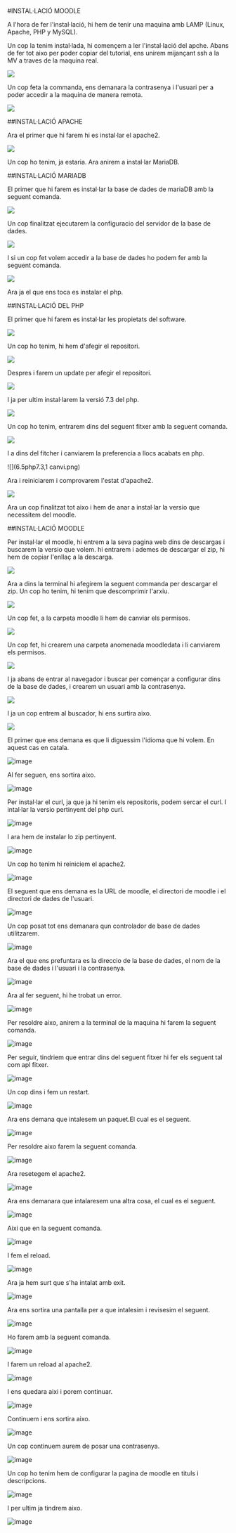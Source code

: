 #INSTAL·LACIÓ MOODLE

A l'hora de fer l'instal·lació, hi hem de tenir una maquina amb LAMP (Linux, Apache, PHP y MySQL).

Un cop la tenim instal·lada, hi començem a ler l'instal·lació del apche. 
Abans de fer tot aixo per poder copiar del tutorial, ens unirem mijançant ssh a la MV a traves de la maquina real.

![](1uniossh.png)

Un cop feta la commanda, ens demanara la contrasenya i l'usuari per a poder accedir a la maquina de manera remota.

![](2queensdemana.png)

##INSTAL·LACIÓ APACHE

Ara el primer que hi farem hi es instal·lar el apache2.

![](3installapache.png)

Un cop ho tenim, ja estaria. Ara anirem a instal·lar MariaDB.

##INSTAL·LACIÓ MARIADB

El primer que hi farem es instal·lar la base de dades de mariaDB amb la seguent comanda.

![](4mariaDB.png)

Un cop finalitzat ejecutarem la configuracio del servidor de la base de dades.

![](5..securinstall.png)

I si un cop fet volem accedir a la base de dades ho podem fer amb la seguent comanda.

![](5.mariaDB.png)

Ara ja el que ens toca es instalar el php.

##INSTAL·LACIÓ DEL PHP

El primer que hi farem es instal·lar les propietats del software.

![](6php.png)

Un cop ho tenim, hi hem d'afegir el repositori.

![](6.1php7.3,1.png)

Despres i farem un update per afegir el repositori.

![](6.2php7.3,1.png)

I ja per ultim instal·larem la versió 7.3 del php.

![](6.3php7.3,1.png)

Un cop ho tenim, entrarem dins del seguent fitxer amb la seguent comanda.

![](6.4php7.3,1pref.png)

I a dins del fitcher i canviarem la preferencia a llocs acabats en php.

![](6.5php7.3,1 canvi.png)

Ara i reiniciarem i comprovarem l'estat d'apache2.

![](6.6php7.3,1restar.png)

Ara un cop finalitzat tot aixo i hem de anar a instal·lar la versio que necessitem del moodle.

##INSTAL·LACIÓ MOODLE

Per instal·lar el moodle, hi entrem a la seva pagina web dins de descargas i buscarem la versio que volem. hi entrarem i ademes de descargar el zip,
hi hem de copiar l'enllaç a la descarga.

![](7copiaenllaçDescarga.png)

Ara a dins la terminal hi afegirem la seguent commanda per descargar el zip.
Un cop ho tenim, hi tenim que descomprimir l'arxiu.

![](9descomprimirhtml.png)

Un cop fet, a la carpeta moodle li hem de canviar els permisos.

![](10canvipermisos)

Un cop fet, hi crearem una carpeta anomenada moodledata i li canviarem els permisos.

![](11crearmoodledata.png)

I ja abans de entrar al navegador i buscar per començar a configurar dins de la base de dades, i crearem un usuari amb la contrasenya.

![](12crearusuersialtres)

I ja un cop entrem al buscador, hi ens surtira aixo.

![](13començarconfiguracio.png)

El primer que ens demana es que li diguessim l'idioma que hi volem. En aquest cas en catala.

![image](https://user-images.githubusercontent.com/114162286/205091469-1cc10155-a2f9-4b7c-a919-dc3efa530918.png)

Al fer seguen, ens sortira aixo.

![image](https://user-images.githubusercontent.com/114162286/205093338-26638d4d-600b-4bc8-a936-dec8b5e22182.png)

Per instal·lar el curl, ja que ja hi tenim els repositoris, podem sercar el curl. I intal·lar la versio pertinyent del php curl.

![image](https://user-images.githubusercontent.com/114162286/205093179-36098097-83d1-4ee1-9727-3f378f9da98c.png)

I ara hem de instalar lo zip pertinyent.

![image](https://user-images.githubusercontent.com/114162286/205094084-97e9650f-a349-4aa4-94f0-6b766d6d7428.png)

Un cop ho tenim hi reiniciem el apache2.

![image](https://user-images.githubusercontent.com/114162286/205094522-7b303033-ba84-434f-adee-11ec9faee0cc.png)

El seguent que ens demana es la URL de moodle, el directori de moodle i el directori de dades de l'usuari.

![image](https://user-images.githubusercontent.com/114162286/205095422-fe5f4800-191d-4544-8d69-e18bd916cb81.png)

Un cop posat tot ens demanara qun controlador de base de dades utilitzarem.

![image](https://user-images.githubusercontent.com/114162286/205095905-4dbe6990-3c6c-4ae8-acd3-8cbb6be86b59.png)

Ara el que ens prefuntara es la direccio de la base de dades, el nom de la base de dades i l'usuari i la contrasenya.

![image](https://user-images.githubusercontent.com/114162286/205096548-2d99d651-54d4-4a1b-bf75-66d7e7c4ab4d.png)

Ara al fer seguent, hi he trobat un error.

![image](https://user-images.githubusercontent.com/114162286/205097337-c11f967f-e1b1-4a5a-8889-e7c30a5ca053.png)

Per resoldre aixo, anirem a la terminal de la maquina hi farem la seguent comanda.

![image](https://user-images.githubusercontent.com/114162286/205099312-d2745402-7be7-435b-928f-28d45c87bcf3.png)

Per seguir, tindriem que entrar dins del seguent fitxer hi fer els seguent tal com apl fitxer.

![image](https://user-images.githubusercontent.com/114162286/205100004-e51573da-e077-412b-939b-ce83f97cf21c.png)

Un cop dins i fem un restart.

![image](https://user-images.githubusercontent.com/114162286/205100341-ce032d91-1662-4fe3-8d7b-dca9694a058a.png)

Ara ens demana que intalesem un paquet.El cual es el seguent.

![image](https://user-images.githubusercontent.com/114162286/205100681-b12ccf90-7ea3-49e9-a604-f805ac9ee016.png)

Per resoldre aixo farem la seguent comanda.

![image](https://user-images.githubusercontent.com/114162286/205101146-434bb3ac-5f5f-4c89-90bf-366bbe77fc07.png)

Ara resetegem el apache2.

![image](https://user-images.githubusercontent.com/114162286/205101488-25433ad7-cf70-4a26-9714-9986d90a2fe4.png)

Ara ens demanara que intalaresem una altra cosa, el cual es el seguent.

![image](https://user-images.githubusercontent.com/114162286/205102200-0cc298c1-a060-464d-a8b0-69b5f3bb9e0e.png)

Aixi que en la seguent comanda.

![image](https://user-images.githubusercontent.com/114162286/205102645-5518b9e0-104f-44ad-89c0-7357ab5904cf.png)

I fem el reload.

![image](https://user-images.githubusercontent.com/114162286/205101488-25433ad7-cf70-4a26-9714-9986d90a2fe4.png)

Ara ja hem surt que s'ha intalat amb exit.

![image](https://user-images.githubusercontent.com/114162286/205102978-af425b45-6f90-4099-85c5-20e4351c7735.png)

Ara ens sortira una pantalla per a que intalesim i revisesim el seguent.

![image](https://user-images.githubusercontent.com/114162286/205103479-e26d3ced-954d-4ba3-9fa2-38db043b65e9.png)

Ho farem amb la seguent comanda.

![image](https://user-images.githubusercontent.com/114162286/205104322-f126052a-b60e-48b2-881d-bd493aa50861.png)

I farem un reload al apache2.

![image](https://user-images.githubusercontent.com/114162286/205101488-25433ad7-cf70-4a26-9714-9986d90a2fe4.png)

I ens quedara aixi i porem continuar.

![image](https://user-images.githubusercontent.com/114162286/205104858-6c4f7560-d96a-449d-8ece-2283d095d641.png)

Continuem i ens sortira aixo.

![image](https://user-images.githubusercontent.com/114162286/205107472-46d3d176-5605-4138-8d2c-c5c37d071c6d.png)

Un cop continuem aurem de posar una contrasenya.

![image](https://user-images.githubusercontent.com/114162286/205109438-911f6018-893d-4b17-8129-d02b4a2367d7.png)

Un cop ho tenim hem de configurar la pagina de moodle en tituls i descripcions.

![image](https://user-images.githubusercontent.com/114162286/205110421-d0e8fad7-7a5f-408b-ad87-1a438c62975d.png)

I per ultim ja tindrem aixo.

![image](https://user-images.githubusercontent.com/114162286/205110826-e71c895d-a041-4aaf-9726-c4791d91b438.png)
